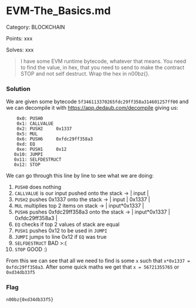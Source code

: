 # EVM-The_Basics.md

Category: BLOCKCHAIN

Points: xxx

Solves: xxx

>I have some EVM runtime bytecode, whatever that means. You need to find the value, in hex, that you need to send to make the contract STOP and not self destruct. Wrap the hex in n00bz{}.

### Solution

We are given some bytecode `5f346113370265fdc29ff358a314601257ff00` and we can decompile it with https://app.dedaub.com/decompile giving us:

```
    0x0: PUSH0     
    0x1: CALLVALUE 
    0x2: PUSH2     0x1337
    0x5: MUL       
    0x6: PUSH6     0xfdc29ff358a3
    0xd: EQ        
    0xe: PUSH1     0x12
   0x10: JUMPI     
   0x11: SELFDESTRUCT
   0x12: STOP      
```

We can go through this line by line to see what we are doing:
1. `PUSH0` does nothing
2. `CALLVALUE` is our input pushed onto the stack -> | input |
3. `PUSH2` pushes 0x1337 onto the stack -> | input | 0x1337 |
4. `MUL` multiplies top 2 items on stack -> | input*0x1337 |
5. `PUSH6` pushes 0xfdc29ff358a3 onto the stack -> | input*0x1337 | 0xfdc29ff358a3 |
6. `EQ` checks if top 2 values of stack are equal
7. `PUSH1` pushes 0x12 to be used in `JUMPI`
8. `JUMPI` jumps to line 0x12 if `EQ` was true
9. `SELFDESTRUCT` BAD \>\:(
10. `STOP` GOOD \:)

From this we can see that all we need to find is some `x` such that `x*0x1337 = 0xfdc29ff358a3`. After some quick maths we get that `x = 56721355765` or `0xd34db33f5`

### Flag

```n00bz{0xd34db33f5}```